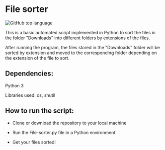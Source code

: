 # File sorter
![GitHub top language](https://img.shields.io/github/languages/top/herrerovir/file-sorter)


This is a basic automated script implemented in Python to sort the files in the folder "Downloads" into different folders by extensions of the files.

After running the program, the files stored in the "Downloads" folder will be sorted by extension and moved to the corresponding folder depending on the extension of the file to sort.

## Dependencies:

Python 3

Libraries used: os, shutil

## How to run the script:

* Clone or download the repository to your local machine

* Run the File-sorter.py file in a Python environment

* Get your files sorted!

